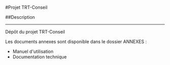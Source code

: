 #Projet TRT-Conseil 

##Description 
***

Dépôt du projet TRT-Conseil 

Les documents annexes sont disponible dans le dossier ANNEXES :
 - Manuel d'utilisation 
 - Documentation technique 
 
 

